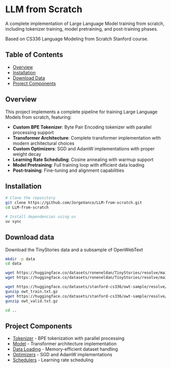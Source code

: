 # LLM from Scratch

A complete implementation of Large Language Model training from scratch, including tokenizer training, model pretraining, and post-training phases.

Based on CS336 Language Modeling from Scratch Stanford course.

## Table of Contents

- [Overview](#overview)
- [Installation](#installation)
- [Download Data](#download-data)
- [Project Components](#project-components)


## Overview

This project implements a complete pipeline for training Large Language Models from scratch, featuring:

- **Custom BPE Tokenizer**: Byte Pair Encoding tokenizer with parallel processing support
- **Transformer Architecture**: Complete transformer implementation with modern architectural choices
- **Custom Optimizers**: SGD and AdamW implementations with proper weight decay
- **Learning Rate Scheduling**: Cosine annealing with warmup support
- **Model Pretraining**: Full training loop with efficient data loading
- **Post-training**: Fine-tuning and alignment capabilities

## Installation

```bash
# Clone the repository
git clone https://github.com/JorgeVanco/LLM-from-scratch.git
cd LLM-from-scratch

# Install dependencies using uv
uv sync
```

## Download data
Download the TinyStories data and a subsample of OpenWebText

``` sh
mkdir -p data
cd data

wget https://huggingface.co/datasets/roneneldan/TinyStories/resolve/main/TinyStoriesV2-GPT4-train.txt
wget https://huggingface.co/datasets/roneneldan/TinyStories/resolve/main/TinyStoriesV2-GPT4-valid.txt

wget https://huggingface.co/datasets/stanford-cs336/owt-sample/resolve/main/owt_train.txt.gz
gunzip owt_train.txt.gz
wget https://huggingface.co/datasets/stanford-cs336/owt-sample/resolve/main/owt_valid.txt.gz
gunzip owt_valid.txt.gz

cd ..
```

## Project Components
- [Tokenizer](src/tokenizer/README.md) - BPE tokenization with parallel processing
- [Model](src/model/README.md) - Transformer architecture implementation
- [Data Loading](src/data_loading/README.md) - Memory-efficient dataset handling
- [Optimizers](src/optimizers/README.md) - SGD and AdamW implementations
- [Schedulers](src/schedulers/README.md) - Learning rate scheduling

